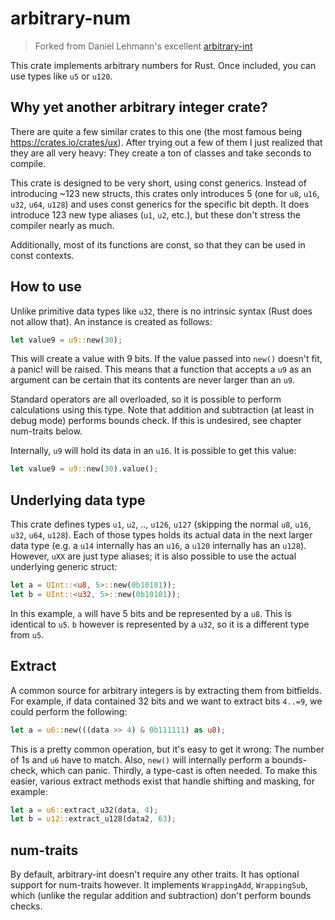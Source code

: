 # arbitrary-num

> Forked from Daniel Lehmann's excellent [arbitrary-int](https://github.com/danlehmann/arbitrary-int)


This crate implements arbitrary numbers for Rust. Once included, you can use types like `u5` or `u120`.

## Why yet another arbitrary integer crate?

There are quite a few similar crates to this one (the most famous being https://crates.io/crates/ux). After trying out a
few of them I just realized that they are all very heavy: They create a ton of classes and take seconds to compile.

This crate is designed to be very short, using const generics. Instead of introducing ~123 new structs, this crates only
introduces 5 (one for `u8`, `u16`, `u32`, `u64`, `u128`) and uses const generics for the specific bit depth.
It does introduce 123 new type aliases (`u1`, `u2`, etc.), but these don't stress the compiler nearly as much.

Additionally, most of its functions are const, so that they can be used in const contexts.

## How to use

Unlike primitive data types like `u32`, there is no intrinsic syntax (Rust does not allow that). An instance is created as
follows:

```rust
let value9 = u9::new(30);
```

This will create a value with 9 bits. If the value passed into `new()` doesn't fit, a panic! will be raised. This means
that a function that accepts a `u9` as an argument can be certain that its contents are never larger than an `u9`.

Standard operators are all overloaded, so it is possible to perform calculations using this type. Note that addition
and subtraction (at least in debug mode) performs bounds check. If this is undesired, see chapter num-traits below.

Internally, `u9` will hold its data in an `u16`. It is possible to get this value:

```rust
let value9 = u9::new(30).value();
```

## Underlying data type

This crate defines types `u1`, `u2`, .., `u126`, `u127` (skipping the normal `u8`, `u16`, `u32`, `u64`, `u128`). Each of those types holds
its actual data in the next larger data type (e.g. a `u14` internally has an `u16`, a `u120` internally has an `u128`). However,
`uXX` are just type aliases; it is also possible to use the actual underlying generic struct:

```rust
let a = UInt::<u8, 5>::new(0b10101));
let b = UInt::<u32, 5>::new(0b10101));
```

In this example, `a` will have 5 bits and be represented by a `u8`. This is identical to `u5`. `b` however is represented by a
`u32`, so it is a different type from `u5`.

## Extract

A common source for arbitrary integers is by extracting them from bitfields. For example, if data contained 32 bits and
we want to extract bits `4..=9`, we could perform the following:

```rust
let a = u6::new(((data >> 4) & 0b111111) as u8);
```

This is a pretty common operation, but it's easy to get it wrong: The number of 1s and `u6` have to match. Also, `new()`
will internally perform a bounds-check, which can panic. Thirdly, a type-cast is often needed.
To make this easier, various extract methods exist that handle shifting and masking, for example:

```rust
let a = u6::extract_u32(data, 4);
let b = u12::extract_u128(data2, 63);
```

## num-traits

By default, arbitrary-int doesn't require any other traits. It has optional support for num-traits however. It
implements `WrappingAdd`, `WrappingSub`, which (unlike the regular addition and subtraction) don't perform bounds checks.
